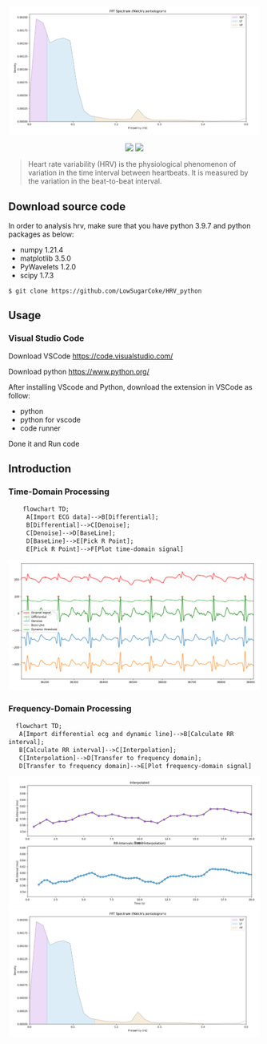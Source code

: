 <p align=center>
<img target = "banner" src="https://raw.githubusercontent.com/LowSugarCoke/HRV_python/main/img/frequency_domain.PNG">
</p>

<p align=center>
<a target="badge" href="https://github.com/LowSugarCoke/Pixiv-Downloader/blob/main/img/banner.png" title="python version"><img src="https://img.shields.io/badge/python-v3.9.7-brightgreen"></a>
<a target="badge" href="https://github.com/LowSugarCoke/RPG-Game" title="visual studio version" title="os:windows"><img src="https://img.shields.io/badge/Windows-0078D6?style=for-the-badge&logo=windows&logoColor=white" width=85/></a>  
</p>

>Heart rate variability (HRV) is the physiological phenomenon of variation in the time interval between heartbeats. It is measured by the variation in the beat-to-beat interval.



## Download source code
In order to analysis hrv, make sure that you have python 3.9.7 and python packages as below:
* numpy 1.21.4
* matplotlib 3.5.0
* PyWavelets 1.2.0
* scipy 1.7.3

```
$ git clone https://github.com/LowSugarCoke/HRV_python
```

## Usage
### Visual Studio Code
Download VSCode https://code.visualstudio.com/

Download python https://www.python.org/

After installing VScode and Python, download the extension in VSCode as follow:
* python
* python for vscode
* code runner

Done it and Run code


## Introduction
### Time-Domain Processing
```mermaid
    flowchart TD;
     A[Import ECG data]-->B[Differential];
     B[Differential]-->C[Denoise];
     C[Denoise]-->D[BaseLine];
     D[BaseLine]-->E[Pick R Point];
     E[Pick R Point]-->F[Plot time-domain signal]
```

![img](https://raw.githubusercontent.com/LowSugarCoke/HRV_python/main/img/time_domain.PNG)

### Frequency-Domain Processing
```mermaid
  flowchart TD;
   A[Import differential ecg and dynamic line]-->B[Calculate RR interval];
   B[Calculate RR interval]-->C[Interpolation];
   C[Interpolation]-->D[Transfer to frequency domain];
   D[Transfer to frequency domain]-->E[Plot frequency-domain signal]
```
![img](https://raw.githubusercontent.com/LowSugarCoke/HRV_python/main/img/interpolated.PNG)
![img](https://raw.githubusercontent.com/LowSugarCoke/HRV_python/main/img/frequency_domain.PNG)